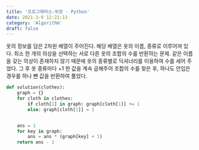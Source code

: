 ```yaml
---
title: '프로그래머스-위장 - Python'
date: 2021-3-9 12:21:13
category: 'Algorithm'
draft: false
---
```

옷의 정보를 담은 2차원 배열이 주어진다. 해당 배열은 옷의 이름, 종류로 이루어져 있다. 최소 한 개의 의상을 선택하는 서로 다른 옷의 조합의 수를 반환하는 문제. 같은 이름을 갖는 의상이 존재하지 않기 때문에 옷의 종류별로 딕셔너리를 이용하여 수를 세어 주었다. 그 후 옷 종류마다 +1 한 값을 계속 곱해주어 조합의 수를 찾은 후, 하나도 안입은 경우를 하나 뺀 값을 반환하여 풀었다.
```python
def solution(clothes):
    graph = {}
    for cloth in clothes:
        if cloth[1] in graph: graph[cloth[1]] += 1
        else: graph[cloth[1]] = 1


    ans = 1
    for key in graph:
        ans = ans * (graph[key] + 1)
    return ans - 1

```